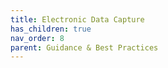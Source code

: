 ```yaml
---
title: Electronic Data Capture
has_children: true
nav_order: 8
parent: Guidance & Best Practices
---
```


